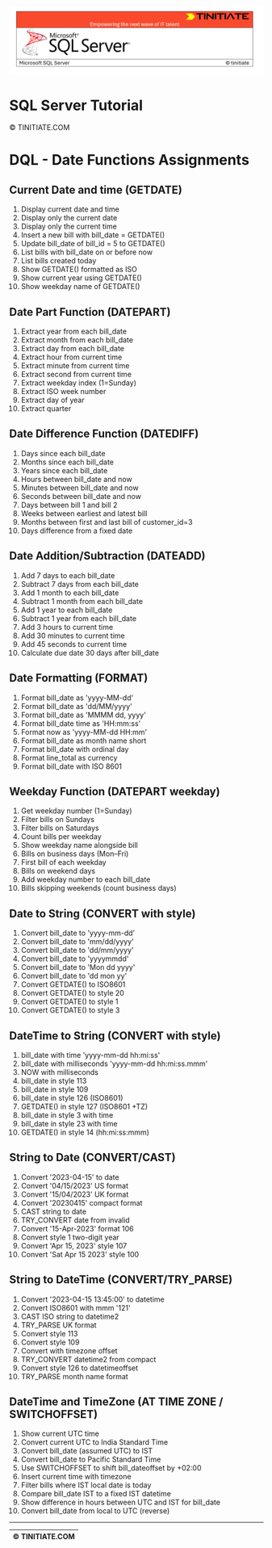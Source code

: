 ![SQL Server Tinitiate Image](../../../sqlserver-sql/sqlserver.png)

# SQL Server Tutorial

&copy; TINITIATE.COM

# DQL - Date Functions Assignments

## Current Date and time (GETDATE)
1. Display current date and time
2. Display only the current date
3. Display only the current time
4. Insert a new bill with bill_date = GETDATE()
5. Update bill_date of bill_id = 5 to GETDATE()
6. List bills with bill_date on or before now
7. List bills created today
8. Show GETDATE() formatted as ISO
9. Show current year using GETDATE()
10. Show weekday name of GETDATE()

## Date Part Function (DATEPART)
1. Extract year from each bill_date
2. Extract month from each bill_date
3. Extract day from each bill_date
4. Extract hour from current time
5. Extract minute from current time
6. Extract second from current time
7. Extract weekday index (1=Sunday)
8. Extract ISO week number
9. Extract day of year
10. Extract quarter

## Date Difference Function (DATEDIFF)
1. Days since each bill_date
2. Months since each bill_date
3. Years since each bill_date
4. Hours between bill_date and now
5. Minutes between bill_date and now
6. Seconds between bill_date and now
7. Days between bill 1 and bill 2
8. Weeks between earliest and latest bill
9. Months between first and last bill of customer_id=3
10. Days difference from a fixed date

## Date Addition/Subtraction (DATEADD)
1. Add 7 days to each bill_date
2. Subtract 7 days from each bill_date
3. Add 1 month to each bill_date
4. Subtract 1 month from each bill_date
5. Add 1 year to each bill_date
6. Subtract 1 year from each bill_date
7. Add 3 hours to current time
8. Add 30 minutes to current time
9. Add 45 seconds to current time
10. Calculate due date 30 days after bill_date

## Date Formatting (FORMAT)
1. Format bill_date as 'yyyy-MM-dd'
2. Format bill_date as 'dd/MM/yyyy'
3. Format bill_date as 'MMMM dd, yyyy'
4. Format bill_date time as 'HH:mm:ss'
5. Format now as 'yyyy-MM-dd HH:mm'
7. Format bill_date as month name short
8. Format bill_date with ordinal day
9. Format line_total as currency
10. Format bill_date with ISO 8601

## Weekday Function (DATEPART weekday)
1. Get weekday number (1=Sunday)
2. Filter bills on Sundays
3. Filter bills on Saturdays
4. Count bills per weekday
5. Show weekday name alongside bill
6. Bills on business days (Mon–Fri)
7. First bill of each weekday
8. Bills on weekend days
9. Add weekday number to each bill_date
10. Bills skipping weekends (count business days)

## Date to String (CONVERT with style)
1. Convert bill_date to 'yyyy-mm-dd'
2. Convert bill_date to 'mm/dd/yyyy'
3. Convert bill_date to 'dd/mm/yyyy'
4. Convert bill_date to 'yyyymmdd'
5. Convert bill_date to 'Mon dd yyyy'
6. Convert bill_date to 'dd mon yy'
7. Convert GETDATE() to ISO8601
8. Convert GETDATE() to style 20
9. Convert GETDATE() to style 1
10. Convert GETDATE() to style 3

## DateTime to String (CONVERT with style)
1. bill_date with time 'yyyy-mm-dd hh:mi:ss'
2. bill_date with milliseconds 'yyyy-mm-dd hh:mi:ss.mmm'
3. NOW with milliseconds
4. bill_date in style 113
5. bill_date in style 109
6. bill_date in style 126 (ISO8601)
7. GETDATE() in style 127 (ISO8601 +TZ)
8. bill_date in style 3 with time
9. bill_date in style 23 with time
10. GETDATE() in style 14 (hh:mi:ss:mmm)

## String to Date (CONVERT/CAST)
1. Convert '2023-04-15' to date
2. Convert '04/15/2023' US format
3. Convert '15/04/2023' UK format
4. Convert '20230415' compact format
5. CAST string to date
6. TRY_CONVERT date from invalid
7. Convert '15-Apr-2023' format 106
8. Convert style 1 two-digit year
9. Convert 'Apr 15, 2023' style 107
10. Convert 'Sat Apr 15 2023' style 100

## String to DateTime (CONVERT/TRY_PARSE)
1. Convert '2023-04-15 13:45:00' to datetime
2. Convert ISO8601 with mmm '121'
3. CAST ISO string to datetime2
4. TRY_PARSE UK format
5. Convert style 113
6. Convert style 109
7. Convert with timezone offset
8. TRY_CONVERT datetime2 from compact
9. Convert style 126 to datetimeoffset
10. TRY_PARSE month name format

## DateTime and TimeZone (AT TIME ZONE / SWITCHOFFSET)
1. Show current UTC time
2. Convert current UTC to India Standard Time
3. Convert bill_date (assumed UTC) to IST
4. Convert bill_date to Pacific Standard Time
5. Use SWITCHOFFSET to shift bill_dateoffset by +02:00
6. Insert current time with timezone
7. Filter bills where IST local date is today
8. Compare bill_date IST to a fixed IST datetime
9. Show difference in hours between UTC and IST for bill_date
10. Convert bill_date from local to UTC (reverse)

***
| &copy; TINITIATE.COM |
|----------------------|
